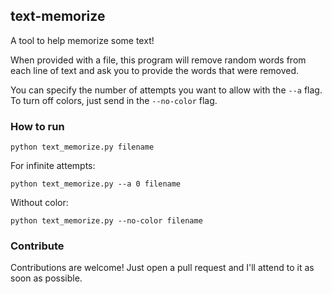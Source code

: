 text-memorize
-------------
A tool to help memorize some text!

When provided with a file, this program will remove random words from each line of text and ask you to provide the words that were removed.

You can specify the number of attempts you want to allow with the `--a` flag. To turn off colors, just send in the `--no-color` flag.

### How to run

`python text_memorize.py filename`

For infinite attempts:

`python text_memorize.py --a 0 filename`

Without color:

`python text_memorize.py --no-color filename`


### Contribute

Contributions are welcome! Just open a pull request and I'll attend to it as soon as possible.
